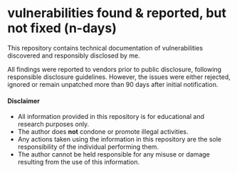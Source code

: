 # vulnerabilities found & reported, but not fixed (n-days)

This repository contains technical documentation of vulnerabilities discovered and responsibly disclosed by me.

All findings were reported to vendors prior to public disclosure, following responsible disclosure guidelines. However, the issues were either rejected, ignored or remain unpatched more than 90 days after initial notification.

#### Disclaimer

- All information provided in this repository is for educational and research purposes only.  
- The author does **not** condone or promote illegal activities.  
- Any actions taken using the information in this repository are the sole responsibility of the individual performing them.  
- The author cannot be held responsible for any misuse or damage resulting from the use of this information.
